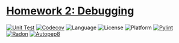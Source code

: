 # [Homework 2: Debugging](https://txt.github.io/se24fall/debug.html)

[![Unit Test](https://github.com/CSC-510-G55/hw2/actions/workflows/testsuite.yml/badge.svg)](https://github.com/CSC-510-G55/hw2/actions/workflows/testsuite.yml)
[![Codecov](https://codecov.io/gh/CSC-510-G55/hw2/graph/badge.svg)](https://codecov.io/gh/CSC-510-G55/hw2)
![Language](https://img.shields.io/badge/language-python%20v3.13-green)
![License](https://img.shields.io/badge/license-MIT-green)
![Platform](https://img.shields.io/badge/platform-linux-green)
[![Pylint](https://github.com/CSC-510-G55/hw2/actions/workflows/pylint.yml/badge.svg)](https://github.com/CSC-510-G55/hw2/actions/workflows/pylint.yml)
[![Radon](https://github.com/CSC-510-G55/hw2/actions/workflows/radon.yml/badge.svg)](https://github.com/CSC-510-G55/hw2/actions/workflows/radon.yml)
[![Autopep8](https://github.com/CSC-510-G55/hw2/actions/workflows/autopep8.yml/badge.svg)](https://github.com/CSC-510-G55/hw2/actions/workflows/autopep8.yml)
